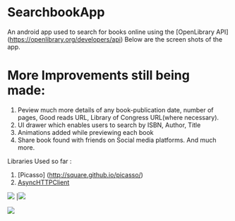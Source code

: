 # SearchbookApp
An android app used to search for books online using the [OpenLibrary API] (https://openlibrary.org/developers/api)
Below are the screen shots of the app. 

# More Improvements still being made:

1.  Peview much more details of any book-publication date, number of pages, Good reads URL, Library of Congress URL(where necessary).
2.  UI drawer which enables users to search by ISBN, Author, Title
3.  Animations added while previewing each book
4.  Share book found with friends on Social media platforms.
And much more.


Libraries Used so far :

1.  [Picasso] (http://square.github.io/picasso/)
2.  [AsyncHTTPClient](https://github.com/loopj/android-async-http)

![](https://github.com/ainaleke/SearchBookApp/blob/master/screenshots/initialsearch_books.PNG) |![](https://github.com/ainaleke/SearchBookApp/blob/master/screenshots/screenshot3.PNG)

![](https://github.com/ainaleke/SearchBookApp/blob/master/screenshots/searchbookappimg1.PNG)
